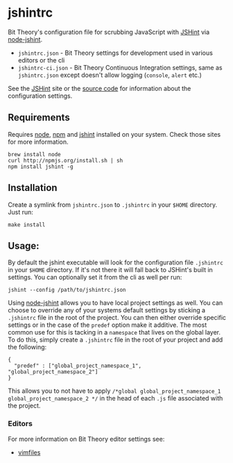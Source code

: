 
# jshintrc

Bit Theory's configuration file for scrubbing JavaScript with [JSHint](http://jshint.com/) via [node-jshint](https://github.com/jshint/node-jshint).

- `jshintrc.json` - Bit Theory settings for development used in various editors or the cli
- `jshintrc-ci.json` - Bit Theory Continuous Integration settings, same as `jshintrc.json` except doesn't allow logging (`console`, `alert` etc.)

See the [JSHint](http://jshint.com/) site or the [source code](https://github.com/jshint/jshint/blob/master/jshint.js#L320) for information about the configuration settings.


## Requirements

Requires [node](http://nodejs.org/), [npm](http://npmjs.org/) and [jshint](http://jshint.com/) installed on your system. Check those sites for more information.

    brew install node
    curl http://npmjs.org/install.sh | sh
    npm install jshint -g


## Installation

Create a symlink from `jshintrc.json` to `.jshintrc` in your `$HOME` directory. Just run:

    make install


## Usage:

By default the jshint executable will look for the configuration file `.jshintrc` in your `$HOME` directory. If it's not there it will fall back to JSHint's built in settings. You can optionally set it from the cli as well per run:

    jshint --config /path/to/jshintrc.json

Using [node-jshint](https://github.com/jshint/node-jshint) allows you to have local project settings as well. You can choose to override any of your systems default settings by sticking a `.jshintrc` file in the root of the project. You can then either override specific settings or in the case of the `predef` option make it additive. The most common use for this is tacking in a `namespace` that lives on the global layer. To do this, simply create a `.jshintrc` file in the root of your project and add the following:

    {
      "predef" : ["global_project_namespace_1", "global_project_namespace_2"]
    }

This allows you to not have to apply `/*global global_project_namespace_1 global_project_namespace_2 */` in the head of each `.js` file associated with the project.

### Editors

For more information on Bit Theory editor settings see:

- [vimfiles](https://github.com/bit-theory/vimfiles)

